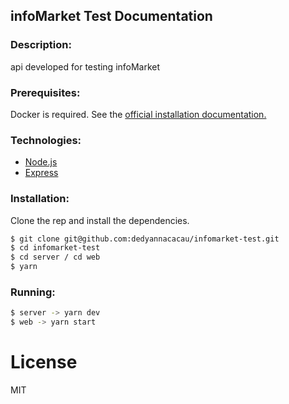 ## infoMarket Test Documentation

### Description:

api developed for testing infoMarket

### Prerequisites:

Docker is required. See the [official installation documentation.](https://docs.docker.com/get-docker/)

### Technologies:

- [Node.js](https://nodejs.org/en/)
- [Express](https://expressjs.com/pt-br/)

### Installation:

Clone the rep and install the dependencies.

```sh
$ git clone git@github.com:dedyannacacau/infomarket-test.git
$ cd infomarket-test
$ cd server / cd web
$ yarn
```

### Running:

```sh
$ server -> yarn dev
$ web -> yarn start
```

# License

MIT
